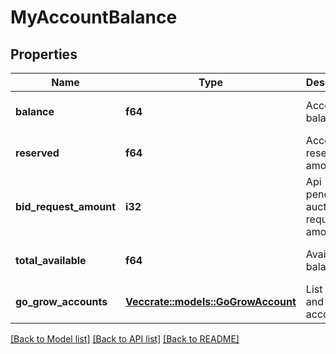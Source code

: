 # MyAccountBalance

## Properties
Name | Type | Description | Notes
------------ | ------------- | ------------- | -------------
**balance** | **f64** | Account balance | [optional] [default to null]
**reserved** | **f64** | Account reserved amount | [optional] [default to null]
**bid_request_amount** | **i32** | Api pending auction bid request amount | [optional] [default to null]
**total_available** | **f64** | Available balance | [optional] [default to null]
**go_grow_accounts** | [**Vec<crate::models::GoGrowAccount>**](GoGrowAccount.md) | List of Go and Grow accounts | [optional] [default to null]

[[Back to Model list]](../README.md#documentation-for-models) [[Back to API list]](../README.md#documentation-for-api-endpoints) [[Back to README]](../README.md)


